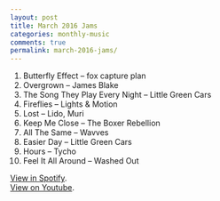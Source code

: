 ```yaml
---
layout: post
title: March 2016 Jams
categories: monthly-music
comments: true
permalink: march-2016-jams/
---
```


1. Butterfly Effect – fox capture plan
2. Overgrown – James Blake
3. The Song They Play Every Night – Little Green Cars
4. Fireflies – Lights & Motion
5. Lost – Lido, Muri
6. Keep Me Close – The Boxer Rebellion
7. All The Same – Wavves
8. Easier Day – Little Green Cars
9. Hours – Tycho
10. Feel It All Around – Washed Out

[View in Spotify][spotify].  
[View on Youtube][youtube].

[spotify]: https://open.spotify.com/user/fred.hohman/playlist/3vZK9p6aJnkYN777Yg5Hw2 "View in Spotify."
[youtube]: https://www.youtube.com/playlist?list=PL7t4sFPlrvYWZYulH0H9PyK3uJcLCbwaa "View on Youtube."